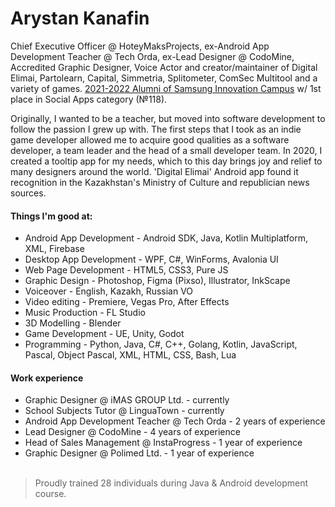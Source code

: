 <h1>Arystan Kanafin</h1>

Chief Executive Officer @ HoteyMaksProjects, ex-Android App Development Teacher @ Tech Orda, ex-Lead Designer @ CodoMine, Accredited Graphic Designer, Voice Actor and creator/maintainer of Digital Elimai, Partolearn, Capital, Simmetria, Splitometer, ComSec Multitool and a variety of games. <a href="https://samsung-campus.kz/certificate">2021-2022 Alumni of Samsung Innovation Campus</a> w/ 1st place in Social Apps category (№118). 

Originally, I wanted to be a teacher, but moved into software development to follow the passion I grew up with. The first steps that I took as an indie game developer allowed me to acquire good qualities as a software developer, a team leader and the head of a small developer team. In 2020, I created a tooltip app for my needs, which to this day brings joy and relief to many designers around the world. 'Digital Elimai' Android app found it recognition in the Kazakhstan's Ministry of Culture and republician news sources.

<h4>Things I'm good at:</h4>
<ul>
  <li>Android App Development - Android SDK, Java, Kotlin Multiplatform, XML, Firebase</li>
  <li>Desktop App Development - WPF, C#, WinForms, Avalonia UI</li>
  <li>Web Page Development - HTML5, CSS3, Pure JS</li>
  <li>Graphic Design - Photoshop, Figma (Pixso), Illustrator, InkScape</li>
  <li>Voiceover - English, Kazakh, Russian VO</li>
  <li>Video editing - Premiere, Vegas Pro, After Effects</li>
  <li>Music Production - FL Studio</li>
  <li>3D Modelling - Blender</li>
  <li>Game Development - UE, Unity, Godot</li>
  <li>Programming - Python, Java, C#, C++, Golang, Kotlin, JavaScript, Pascal, Object Pascal, XML, HTML, CSS, Bash, Lua</li>
</ul>

<h4>Work experience</h4>
<ul>
  <li>Graphic Designer @ iMAS GROUP Ltd. - currently</li>
  <li>School Subjects Tutor @ LinguaTown - currently</li>
  <li>Android App Development Teacher @ Tech Orda - 2 years of experience</li>
  <li>Lead Designer @ CodoMine - 4 years of experience</li>
  <li>Head of Sales Management @ InstaProgress - 1 year of experience</li>
  <li>Graphic Designer @ Polimed Ltd. - 1 year of experience</li>
  <br>
</ul>

> Proudly trained 28 individuals during Java & Android development course.
